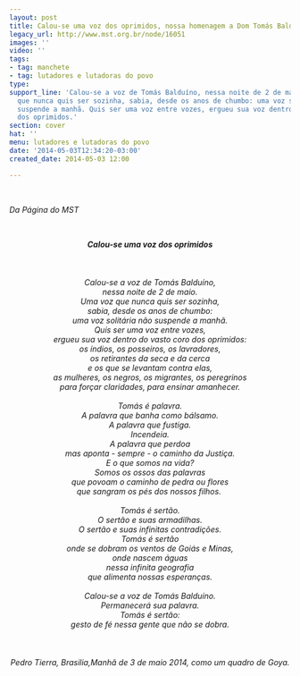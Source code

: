 ```yaml
---
layout: post
title: Calou-se uma voz dos oprimidos, nossa homenagem a Dom Tomás Balduíno
legacy_url: http://www.mst.org.br/node/16051
images: ''
video: ''
tags:
- tag: manchete
- tag: lutadores e lutadoras do povo
type: 
support_line: 'Calou-se a voz de Tomás Balduíno, nessa noite de 2 de maio. Uma voz
  que nunca quis ser sozinha, sabia, desde os anos de chumbo: uma voz solitária não
  suspende a manhã. Quis ser uma voz entre vozes, ergueu sua voz dentro do vasto coro
  dos oprimidos.'
section: cover
hat: ''
menu: lutadores e lutadoras do povo
date: '2014-05-03T12:34:20-03:00'
created_date: 2014-05-03 12:00

---
```

<p><em><br></em></p><p><em>Da Página do MST</em></p><p>&nbsp;</p><p style="text-align: center;"><strong><em>Calou-se uma voz dos oprimidos</em></strong><em><br>&nbsp;<br><br>&nbsp;<br>Calou-se a voz de Tomás Balduíno,<br>nessa noite de 2 de maio.<br>Uma voz que nunca quis ser sozinha,<br>sabia, desde os anos de chumbo:<br>uma voz solitária não suspende a manhã.<br>Quis ser uma voz entre vozes,<br>ergueu sua voz dentro do vasto coro dos oprimidos:<br>os índios, os posseiros, os lavradores,<br>os retirantes da seca e da cerca<br>e os que se levantam contra elas,<br>as mulheres, os negros, os migrantes, os peregrinos<br>para forçar claridades, para ensinar amanhecer.<br>&nbsp;<br>Tomás é palavra.<br>A palavra que banha como bálsamo.<br>A palavra que fustiga.<br>Incendeia.<br>A palavra que perdoa<br>mas aponta - sempre - o caminho da Justiça.<br>E o que somos na vida?<br>Somos os ossos das palavras<br>que povoam o caminho de pedra ou flores<br>que sangram os pés dos nossos filhos.&nbsp; <br>&nbsp;<br>Tomás é sertão.<br>O sertão e suas armadilhas.<br>O sertão e suas infinitas contradições.<br>Tomás é sertão<br>onde se dobram os ventos de Goiás e Minas,<br>onde nascem águas<br>nessa infinita geografia<br>que alimenta nossas esperanças.<br>&nbsp;<br>Calou-se a voz de Tomás Balduíno.<br>Permanecerá sua palavra.<br>Tomás é sertão:<br>gesto de fé nessa gente que não se dobra.<br>&nbsp;</em><br>&nbsp;<br>&nbsp;<br><em>Pedro Tierra, </em><em>Brasilia,Manhã de 3 de maio 2014, como um quadro de Goya.</em></p><p>&nbsp;</p><p>&nbsp;</p>
